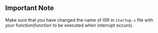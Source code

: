 ## Important Note
Make sure that you have changed the name of ISR in `startup.s` file with your function(function to be executed when interrupt occurs).
